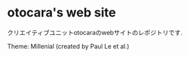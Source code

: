 # otocara's web site

クリエイティブユニットotocaraのwebサイトのレポジトリです.  

Theme: Millenial (created by Paul Le et al.)
